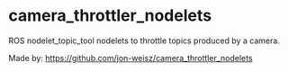 camera_throttler_nodelets
=========================
ROS nodelet_topic_tool nodelets to throttle topics produced by a camera.

Made by: https://github.com/jon-weisz/camera_throttler_nodelets
